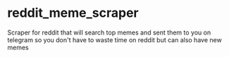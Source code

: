 # reddit_meme_scraper
Scraper for reddit that will search top memes and sent them to you on telegram so you don't have to waste time on reddit but can also have new memes 
